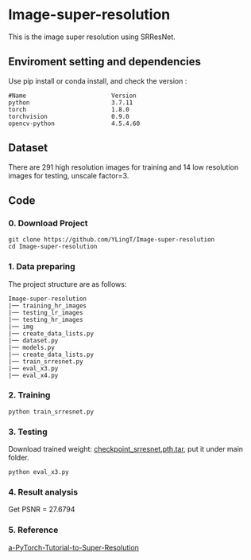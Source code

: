 # Image-super-resolution
This is the image super resolution using SRResNet.

## Enviroment setting and dependencies 
Use pip install or conda install, and check the version :
```
#Name                        Version
python                       3.7.11
torch                        1.8.0
torchvision                  0.9.0
opencv-python                4.5.4.60
```

## Dataset 
There are 291 high resolution images for training and 14 low resolution images for testing, unscale factor=3.

## Code 
### 0. Download Project
```
git clone https://github.com/YLingT/Image-super-resolution  
cd Image-super-resolution
```
### 1.  Data preparing
The project structure are as follows:
```
Image-super-resolution
|── training_hr_images
|── testing_lr_images
|── testing_hr_images
|── img
|── create_data_lists.py
|── dataset.py
|── models.py
|── create_data_lists.py
|── train_srresnet.py
|── eval_x3.py
|── eval_x4.py
```
### 2.  Training
```
python train_srresnet.py
```

### 3.  Testing
Download trained weight: [checkpoint_srresnet.pth.tar](https://drive.google.com/file/d/1KFT_lzVbmm-b5fn799pUBXRaSP--8TBC/view?usp=sharing), put it under main folder.
```
python eval_x3.py
```

### 4.  Result analysis
Get PSNR = 27.6794

### 5.  Reference
[a-PyTorch-Tutorial-to-Super-Resolution](https://github.com/sgrvinod/a-PyTorch-Tutorial-to-Super-Resolution)





